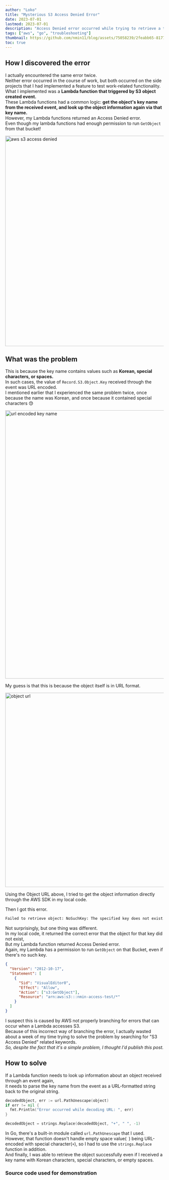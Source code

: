 ```yaml
---
author: "Loko"
title: "Mysterious S3 Access Denied Error"
date: 2023-07-01
lastmod: 2023-07-01
description: "Access Denied error occurred while trying to retrieve a triggered object"
tags: ["aws", "go", "troubleshooting"]
thumbnail: https://github.com/nmin11/blog/assets/75058239/2feabb65-8177-4614-89be-a7c66fd50034
toc: true
---
```


## How I discovered the error

I actually encountered the same error twice.  
Neither error occurred in the course of work, but both occurred on the side projects that I had implemented a feature to test work-related functionality.  
What I implemented was a **Lambda function that triggered by S3 object created event.**  
These Lambda functions had a common logic: **get the object's key name from the received event, and look up the object information again via that key name.**  
However, my Lambda functions returned an Access Denied error.  
Even though my lambda functions had enough permission to run `GetObject` from that bucket!

<img width="669" alt="aws s3 access denied" src="https://github.com/nmin11/blog/assets/75058239/2ebb354e-dab6-4e92-b4da-916d729dbef6">

## What was the problem

This is because the key name contains values such as **Korean, special characters, or spaces.**  
In such cases, the value of `Record.S3.Object.Key` received through the event was URL encoded.  
I mentioned earlier that I experienced the same problem twice, once because the name was Korean, and once because it contained special characters 😓

<img width="853" alt="url encoded key name" src="https://github.com/nmin11/blog/assets/75058239/e76bcbaf-7e9e-48fe-8ae2-1db58bf9a20c">

My guess is that this is because the object itself is in URL format.

<img width="618" alt="object url" src="https://github.com/nmin11/blog/assets/75058239/a26d5a94-4b88-4173-8566-9d49ec97378b">

Using the Object URL above, I tried to get the object information directly through the AWS SDK in my local code.

<script src="https://gist.github.com/nmin11/95c04703578e7099ec91091aac088b12.js"></script>

Then I got this error.

```sh
Failed to retrieve object: NoSuchKey: The specified key does not exist.
```

Not surprisingly, but one thing was different.  
In my local code, it returned the correct error that the object for that key did not exist,  
But my Lambda function returned Access Denied error.  
Again, my Lambda has a permission to run `GetObject` on that Bucket, even if there's no such key.

```json
{
  "Version": "2012-10-17",
  "Statement": [
    {
      "Sid": "VisualEditor0",
      "Effect": "Allow",
      "Action": ["s3:GetObject"],
      "Resource": "arn:aws:s3:::nmin-access-test/*"
    }
  ]
}
```

I suspect this is caused by AWS not properly branching for errors that can occur when a Lambda accesses S3.  
Because of this incorrect way of branching the error, I actually wasted about a week of my time trying to solve the problem by searching for "S3 Access Denied" related keywords.  
_So, despite the fact that it's a simple problem, I thought I'd publish this post._

## How to solve

If a Lambda function needs to look up information about an object received through an event again,  
it needs to parse the key name from the event as a URL-formatted string back to the original string.

```go
decodedObject, err := url.PathUnescape(object)
if err != nil {
  fmt.Println("Error occurred while decoding URL: ", err)
}

decodedObject = strings.Replace(decodedObject, "+", " ", -1)
```

In Go, there's a built-in module called `url.PathUnescape` that I used.  
However, that function doesn't handle empty space value(` `) being URL-encoded with special character(`+`), so I had to use the `strings.Replace` function in addition.  
And finally, I was able to retrieve the object successfully even if I received a key name with Korean characters, special characters, or empty spaces.

### Source code used for demonstration

<script src="https://gist.github.com/nmin11/26204a27da20909f5c18fc851b835dcc.js"></script>
